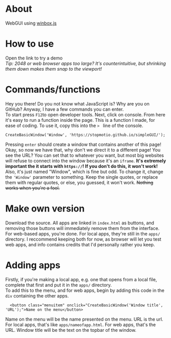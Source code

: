 # About
WebGUI using [winbox.js](https://nextapps-de.github.io/winbox/)
# How to use
Open the link to try a demo <br/>
_Tip: 2048 or web browser apps too large? It's counterintuitive, but shrinking them down makes them snap to the viewport!_
# Commands/functions
Hey you there! Do you not know what JavaScript is? Why are you on GitHub? Anyway, I have a few commands you can enter. <br/>
To start press `F12`to open developer tools. Next, click on console. From here it's easy to run a function inside the page. This is a function I made, for ease of coding. To use it, copy this into the `> ` line of the console.
```
CreateBasicWindow('Window', 'https://stopmotio.github.io/simpleGUI/');
```
Pressing `enter` should create a window that contains another of this page! <br/>
Okay, so now we have that, why don't we direct it to a different page! You see the URL? You can set that to whatever you want, but most big websites will refuse to connect into the window because it's an `iframe`. **It's extremely important the it starts with `https://`! If you don't do this, it won't work!** <br/>
Also, it's just named "Window", which is fine but odd. To change it, change the `'Window'` parameter to something. Keep the single quotes, or replace them with regular quotes, or else, you guessed, it won't work. ~~Nothing works when you're a fool.~~
# Make own version
Download the source. All apps are linked in `index.html` as buttons, and removing those buttons will immediately remove them from the interface. For web-based apps, you're done. For local apps, they're still in the `apps/` directory. I reccommend keeping both for now, as browser will let you test web apps, and info contains credits that I'd personally rather you keep.
# Adding apps
Firstly, if you're making a local app, e.g. one that opens from a local file, complete that first and put it in the `apps/` directory. <br/>
To add this to the menu, and for web apps, begin by adding this code in the `div` containing the other apps. 
```
  <button class="menuitem" onclick="CreateBasicWindow('Window title', 'URL');">Name on the menu</button>
```
Name on the menu will be the name presented on the menu. URL is the url. For local apps, that's like `apps/nameofapp.html`. For web apps, that's the URL. Window title will be the text on the topbar of the window.
